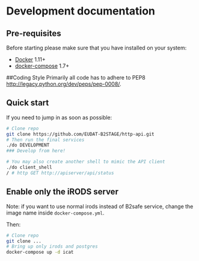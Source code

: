 # Development documentation
## Pre-requisites
Before starting please make sure that you have installed on your system:

* [Docker](http://docs.docker.com/) 1.11+
* [docker-compose](https://docs.docker.com/compose/) 1.7+


##Coding Style
Primarily all code has to adhere to PEP8 http://legacy.python.org/dev/peps/pep-0008/.

## Quick start

If you need to jump in as soon as possible:

```bash
# Clone repo
git clone https://github.com/EUDAT-B2STAGE/http-api.git
# Then run the final services
./do DEVELOPMENT
### Develop from here!

# You may also create another shell to mimic the API client
./do client_shell
/ # http GET http://apiserver/api/status

```

## Enable only the iRODS server

Note: if you want to use normal irods instead of B2safe service,
change the image name inside `docker-compose.yml`.

Then:

```bash
# Clone repo
git clone ...
# Bring up only irods and postgres
docker-compose up -d icat
```